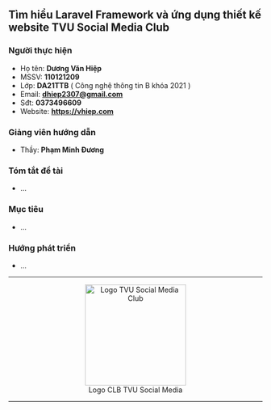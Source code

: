 ## Tìm hiểu Laravel Framework và ứng dụng thiết kế website TVU Social Media Club
### Người thực hiện
- Họ tên: **Dương Văn Hiệp**
- MSSV: **110121209**
- Lớp: **DA21TTB** ( Công nghệ thông tin B khóa 2021 )
- Email: **dhiep2307@gmail.com**
- Sđt: **0373496609**
- Website: **https://vhiep.com**
### Giảng viên hướng dẫn
- Thầy: **Phạm Minh Đương**
### Tóm tắt đề tài
- ...
### Mục tiêu
- ...
### Hướng phát triển
- ...
<hr />
<p align="center" >
  <a href="https://tvusmc.com" target="_blank"><img src="https://tvusmc.com/uploads_files/2023/09/03/16-14-SMC-300x300.png" width="200" alt="Logo TVU Social Media Club"></a>
  <br /> Logo CLB TVU Social Media
</p>
<hr />

